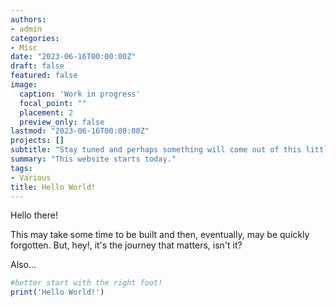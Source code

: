 ```yaml
---
authors:
- admin
categories:
- Misc
date: "2023-06-16T00:00:00Z"
draft: false
featured: false
image:
  caption: 'Work in progress'
  focal_point: ""
  placement: 2
  preview_only: false
lastmod: "2023-06-16T00:00:00Z"
projects: []
subtitle: "Stay tuned and perhaps something will come out of this little side-project, ;) "
summary: "This website starts today."
tags:
- Various
title: Hello World!
---
```



Hello there! 

This may take some time to be built and then, eventually, may be quickly forgotten. But, hey!, it's the journey that matters, isn't it?  

Also...

```r
#better start with the right foot!
print('Hello World!')

```
